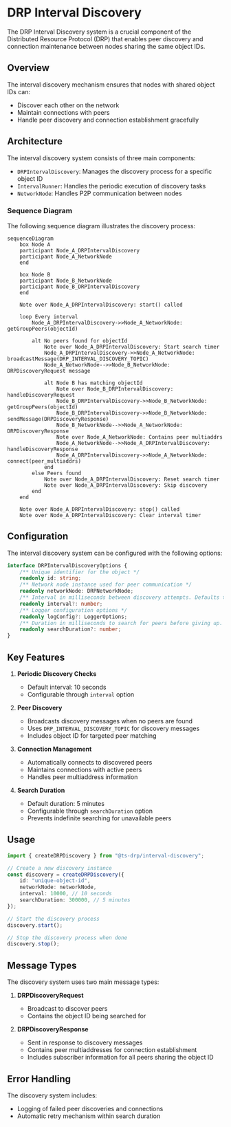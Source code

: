 # DRP Interval Discovery

The DRP Interval Discovery system is a crucial component of the Distributed Resource Protocol (DRP) that enables peer discovery and connection maintenance between nodes sharing the same object IDs.

## Overview

The interval discovery mechanism ensures that nodes with shared object IDs can:

- Discover each other on the network
- Maintain connections with peers
- Handle peer discovery and connection establishment gracefully

## Architecture

The interval discovery system consists of three main components:

- `DRPIntervalDiscovery`: Manages the discovery process for a specific object ID
- `IntervalRunner`: Handles the periodic execution of discovery tasks
- `NetworkNode`: Handles P2P communication between nodes

### Sequence Diagram

The following sequence diagram illustrates the discovery process:

```mermaid
sequenceDiagram
    box Node A
    participant Node_A_DRPIntervalDiscovery
    participant Node_A_NetworkNode
    end

    box Node B
    participant Node_B_NetworkNode
    participant Node_B_DRPIntervalDiscovery
    end

    Note over Node_A_DRPIntervalDiscovery: start() called

    loop Every interval
        Node_A_DRPIntervalDiscovery->>Node_A_NetworkNode: getGroupPeers(objectId)

        alt No peers found for objectId
            Note over Node_A_DRPIntervalDiscovery: Start search timer
            Node_A_DRPIntervalDiscovery->>Node_A_NetworkNode: broadcastMessage(DRP_INTERVAL_DISCOVERY_TOPIC)
            Node_A_NetworkNode-->>Node_B_NetworkNode: DRPDiscoveryRequest message

            alt Node B has matching objectId
                Note over Node_B_DRPIntervalDiscovery: handleDiscoveryRequest
                Node_B_DRPIntervalDiscovery->>Node_B_NetworkNode: getGroupPeers(objectId)
                Node_B_DRPIntervalDiscovery->>Node_B_NetworkNode: sendMessage(DRPDiscoveryResponse)
                Node_B_NetworkNode-->>Node_A_NetworkNode: DRPDiscoveryResponse
                Note over Node_A_NetworkNode: Contains peer multiaddrs
                Node_A_NetworkNode-->>Node_A_DRPIntervalDiscovery: handleDiscoveryResponse
                Node_A_DRPIntervalDiscovery->>Node_A_NetworkNode: connect(peer_multiaddrs)
            end
        else Peers found
            Note over Node_A_DRPIntervalDiscovery: Reset search timer
            Note over Node_A_DRPIntervalDiscovery: Skip discovery
        end
    end

    Note over Node_A_DRPIntervalDiscovery: stop() called
    Note over Node_A_DRPIntervalDiscovery: Clear interval timer
```

## Configuration

The interval discovery system can be configured with the following options:

```typescript
interface DRPIntervalDiscoveryOptions {
	/** Unique identifier for the object */
	readonly id: string;
	/** Network node instance used for peer communication */
	readonly networkNode: DRPNetworkNode;
	/** Interval in milliseconds between discovery attempts. Defaults to 10,000ms */
	readonly interval?: number;
	/** Logger configuration options */
	readonly logConfig?: LoggerOptions;
	/** Duration in milliseconds to search for peers before giving up. Defaults to 5 minutes */
	readonly searchDuration?: number;
}
```

## Key Features

1. **Periodic Discovery Checks**

   - Default interval: 10 seconds
   - Configurable through `interval` option

2. **Peer Discovery**

   - Broadcasts discovery messages when no peers are found
   - Uses `DRP_INTERVAL_DISCOVERY_TOPIC` for discovery messages
   - Includes object ID for targeted peer matching

3. **Connection Management**

   - Automatically connects to discovered peers
   - Maintains connections with active peers
   - Handles peer multiaddress information

4. **Search Duration**
   - Default duration: 5 minutes
   - Configurable through `searchDuration` option
   - Prevents indefinite searching for unavailable peers

## Usage

```typescript
import { createDRPDiscovery } from "@ts-drp/interval-discovery";

// Create a new discovery instance
const discovery = createDRPDiscovery({
	id: "unique-object-id",
	networkNode: networkNode,
	interval: 10000, // 10 seconds
	searchDuration: 300000, // 5 minutes
});

// Start the discovery process
discovery.start();

// Stop the discovery process when done
discovery.stop();
```

## Message Types

The discovery system uses two main message types:

1. **DRPDiscoveryRequest**

   - Broadcast to discover peers
   - Contains the object ID being searched for

2. **DRPDiscoveryResponse**
   - Sent in response to discovery messages
   - Contains peer multiaddresses for connection establishment
   - Includes subscriber information for all peers sharing the object ID

## Error Handling

The discovery system includes:

- Logging of failed peer discoveries and connections
- Automatic retry mechanism within search duration
